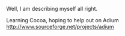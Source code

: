 

Well, I am describing myself all right.

Learning Cocoa, hoping to help out on Adium http://www.sourceforge.net/projects/adium
